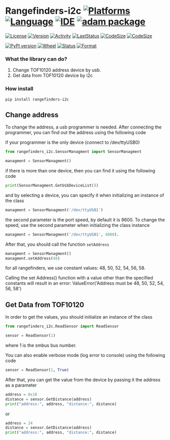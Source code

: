 # Rangefinders-i2c [![Platforms](https://img.shields.io/badge/Raspberry%20Pi-A22846?style=for-the-badge&logo=Raspberry%20Pi&logoColor=white)](https://img.shields.io/badge/Raspberry%20Pi-A22846?style=for-the-badge&logo=Raspberry%20Pi&logoColor=white) [![Language](https://img.shields.io/badge/Python-3776AB?style=for-the-badge&logo=python&logoColor=white)](https://img.shields.io/badge/Python-3776AB?style=for-the-badge&logo=python&logoColor=white) [![IDE](https://img.shields.io/badge/PyCharm-000000.svg?&style=for-the-badge&logo=PyCharm&logoColor=white)](https://img.shields.io/badge/PyCharm-000000.svg?&style=for-the-badge&logo=PyCharm&logoColor=white) [![adam package](https://img.shields.io/badge/adam_package-red?style=for-the-badge&logo=python&logoColor=white)](https://github.com/Adam-Software)

[![License](https://img.shields.io/github/license/Adam-Software/Rangefinders-i2c)](https://img.shields.io/github/license/Adam-Software/Rangefinders-i2c)
[![Version](https://img.shields.io/pypi/pyversions/rangefinders-i2c)](https://img.shields.io/pypi/pyversions/rangefinders-i2c)
[![Activity](https://img.shields.io/github/commit-activity/m/Adam-Software/Rangefinders-i2c)](https://img.shields.io/github/commit-activity/m/Adam-Software/Rangefinders-i2c)
[![LastStatus](https://img.shields.io/github/last-commit/Adam-Software/Rangefinders-i2c)](https://img.shields.io/github/last-commit/Adam-Software/Rangefinders-i2c)
[![CodeSize](https://img.shields.io/github/languages/code-size/Adam-Software/Rangefinders-i2c)](https://img.shields.io/github/languages/code-size/Adam-Software/Rangefinders-i2c)
[![CodeSize](https://img.shields.io/librariesio/github/Adam-Software/Rangefinders-i2c)](https://img.shields.io/librariesio/github/Adam-Software/Rangefinders-i2c)

[![PyPI version](https://badge.fury.io/py/rangefinders-i2c.svg)](https://badge.fury.io/py/rangefinders-i2c)
[![Wheel](https://img.shields.io/pypi/wheel/rangefinders-i2c)](https://img.shields.io/pypi/wheel/rangefinders-i2c)
[![Status](https://img.shields.io/pypi/status/rangefinders-i2c)](https://img.shields.io/pypi/status/rangefinders-i2c)
[![Format](https://img.shields.io/pypi/format/rangefinders-i2c)](https://img.shields.io/pypi/format/rangefinders-i2c)



### What the library can do?
1. Change TOF10120 address device by usb. 
2. Get data from TOF10120 device by i2c

### How install
```commandline
pip install rangefinders-i2c
```

## Change address

To change the address, a usb programmer is needed.
After connecting the programmer, you can find out the address using the following code


if your programmer is the only device (connect to /dev/ttyUSB0)
```python
from rangefinders_i2c.SensorManagment import SensorManagment

managment = SensorManagment()
```
if there is more than one device, then you can find it using the following code
```python
print(SensorManagment.GetUsbDeviceList())
```
and by selecting a device, you can specify it when initializing an instance of the class
```python
managment = SensorManagment('/dev/ttyUSB1')
```
the second parameter is the port speed, by default it is 9600. To change the speed, use the second parameter when initializing the class instance
```python
managment = SensorManagment('/dev/ttyUSB1', 4800).
```
After that, you should call the function `setAddress`
```python
managment = SensorManagment()
managment.setAddress(48)
```
for all rangefinders, we use constant values: 48, 50, 52, 54, 56, 58.

Calling the set Address() function with a value other than the specified constants will result in an error: ValueError('Address must be 48, 50, 52, 54, 56, 58')

## Get Data from TOF10120

In order to get the values, you should initialize an instance of the class

```python
from rangefinders_i2c.ReadSensor import ReadSensor

sensor = ReadSensor(1)
```
where 1 is the smbus bus number.

You can also enable verbose mode (log error to console) using the following code
```python
sensor = ReadSensor(1, True)
```

After that, you can get the value from the device by passing it the address as a parameter

```python
address = 0x18
distance = sensor.GetDistance(address)
print("address:", address, "distance:", distance)
```

or

```python
address = 24
distance = sensor.GetDistance(address)
print("address:", address, "distance:", distance)
```





